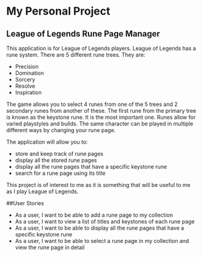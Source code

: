 # My Personal Project

## League of Legends Rune Page Manager 

This application is for League of Legends players. League of Legends has a rune system. There are 5 different rune trees. 
They are: 
- Precision
- Domination
- Sorcery
- Resolve
- Inspiration

The game allows you to select 4 runes from one of the 5 trees and 2 secondary runes from another of these. 
The first rune from the primary tree is known as the keystone rune. It is the most important one. 
Runes allow for varied playstyles and builds. The same character can be played in multiple different ways by changing 
your rune page. 


The application will allow you to:
- store and keep track of rune pages 
- display all the stored rune pages
- display all the rune pages that have a specific keystone rune 
- search for a rune page using its title

This project is of interest to me as it is something that will be useful to me as I play League of Legends.
 
##User Stories

- As a user, I want to be able to add a rune page to my collection
- As a user, I want to view a list of titles and keystones of each rune page
- As a user, I want to be able to display all the rune pages that have a specific keystone rune
- As a user, I want to be able to select a rune page in my collection and view the rune page in detail